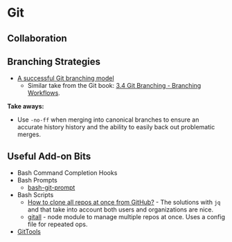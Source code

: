 # Git

## Collaboration

## Branching Strategies

* [A successful Git branching model](https://nvie.com/posts/a-successful-git-branching-model/)
  - Similar take from the Git book: [3.4 Git Branching - Branching Workflows](https://git-scm.com/book/en/v2/Git-Branching-Branching-Workflows).

**Take aways:**
* Use ```-no-ff``` when merging into canonical branches to ensure an accurate history history and the ability to easily back out problematic merges.

## Useful Add-on Bits

* Bash Command Completion Hooks
* Bash Prompts
  - [bash-git-prompt][]
* Bash Scripts
  - [How to clone all repos at once from GitHub?][so-1] - The solutions with `jq` and that take into account both users and organizations are nice.
  - [gitall][] - node module to manage multiple repos at once. Uses a config file for repeated ops.
* [GitTools](https://github.com/GitTools)

[bash-git-prompt]: <https://github.com/magicmonty/bash-git-prompt>
[so-1]: <https://stackoverflow.com/questions/19576742/how-to-clone-all-repos-at-once-from-github/>
[gitall]: <https://www.npmjs.com/package/gitall>

